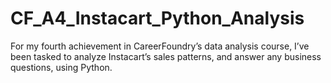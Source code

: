 # CF_A4_Instacart_Python_Analysis
For my fourth achievement in CareerFoundry’s data analysis course, I’ve been tasked to analyze Instacart’s sales patterns, and answer any business questions, using Python. 
